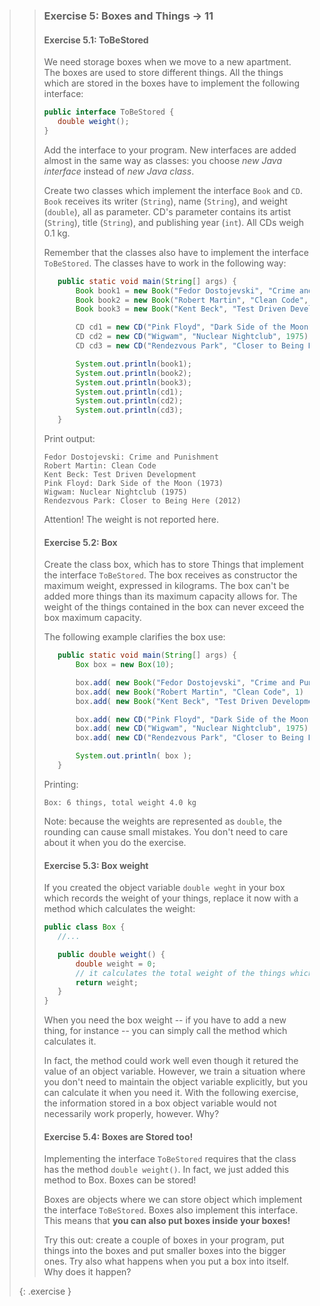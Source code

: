 >> ### Exercise 5: Boxes and Things -> 11
>>
>> #### Exercise 5.1: ToBeStored
>>
>>We need storage boxes when we move to a new apartment. The boxes are used to store different things. All the things which are stored in the boxes have to implement the following interface:
>> ```java
>>public interface ToBeStored {
>>    double weight();
>>}
>> ```
>>Add the interface to your program. New interfaces are added almost in the same way as classes: you choose *new Java interface* instead of *new Java class*.
>>
>>Create two classes which implement the interface `Book` and `CD`. `Book` receives its writer (`String`), name (`String`), and weight (`double`), all as parameter. CD's parameter contains its artist (`String`), title (`String`), and publishing year (`int`). All CDs weigh 0.1 kg.
>>
>>Remember that the classes also have to implement the interface `ToBeStored`. The classes have to work in the following way:
>>
>>```java
>>    public static void main(String[] args) {
>>        Book book1 = new Book("Fedor Dostojevski", "Crime and Punishment", 2);
>>        Book book2 = new Book("Robert Martin", "Clean Code", 1);
>>        Book book3 = new Book("Kent Beck", "Test Driven Development", 0.5);
>>
>>        CD cd1 = new CD("Pink Floyd", "Dark Side of the Moon", 1973);
>>        CD cd2 = new CD("Wigwam", "Nuclear Nightclub", 1975);
>>        CD cd3 = new CD("Rendezvous Park", "Closer to Being Here", 2012);
>>
>>        System.out.println(book1);
>>        System.out.println(book2);
>>        System.out.println(book3);
>>        System.out.println(cd1);
>>        System.out.println(cd2);
>>        System.out.println(cd3);
>>    }
>>```
>>
>>Print output:
>>```output
>>Fedor Dostojevski: Crime and Punishment
>>Robert Martin: Clean Code
>>Kent Beck: Test Driven Development
>>Pink Floyd: Dark Side of the Moon (1973)
>>Wigwam: Nuclear Nightclub (1975)
>>Rendezvous Park: Closer to Being Here (2012)
>>```
>>
>>Attention! The weight is not reported here.
>>
>> #### Exercise 5.2: Box
>>
>> Create the class box, which has to store Things that implement the interface `ToBeStored`. The box receives as constructor the maximum weight, expressed in kilograms. The box can't be added more things than its maximum capacity allows for. The weight of the things contained in the box can never exceed the box maximum capacity.
>>
>>The following example clarifies the box use:
>>
>>```java
>>    public static void main(String[] args) {
>>        Box box = new Box(10);
>>
>>        box.add( new Book("Fedor Dostojevski", "Crime and Punishment", 2) ) ;
>>        box.add( new Book("Robert Martin", "Clean Code", 1) );
>>        box.add( new Book("Kent Beck", "Test Driven Development", 0.7) );
>>
>>        box.add( new CD("Pink Floyd", "Dark Side of the Moon", 1973) );
>>        box.add( new CD("Wigwam", "Nuclear Nightclub", 1975) );
>>        box.add( new CD("Rendezvous Park", "Closer to Being Here", 2012) );
>>
>>        System.out.println( box );
>>    }
>>```
>>
>>Printing:
>>
>> ```output
>> Box: 6 things, total weight 4.0 kg
>>```
>>
>> Note: because the weights are represented as `double`, the rounding can cause small mistakes. You don't need to care about it when you do the exercise.
>>
>> #### Exercise 5.3: Box weight
>>
>> If you created the object variable `double weght` in your box which records the weight of your things, replace it now with a method which calculates the weight:
>>
>> ```java
>>public class Box {
>>    //...
>>
>>    public double weight() {
>>        double weight = 0;
>>        // it calculates the total weight of the things which had been stored
>>        return weight;
>>    }
>>}
>>```
>>
>>When you need the box weight -- if you have to add a new thing, for instance -- you can simply call the method which calculates it.
>>
>>In fact, the method could work well even though it retured the value of an object variable. However, we train a situation where you don't need to maintain the object variable explicitly, but you can calculate it when you need it. With the following exercise, the information stored in a box object variable would not necessarily work properly, however. Why?
>>
>> #### Exercise 5.4: Boxes are Stored too!
>>
>> Implementing the interface `ToBeStored` requires that the class has the method `double weight()`. In fact, we just added this method to Box. Boxes can be stored!
>>
>> Boxes are objects where we can store object which implement the interface `ToBeStored`. Boxes also implement this interface. This means that **you can also put boxes inside your boxes!**
>>
>> Try this out: create a couple of boxes in your program, put things into the boxes and put smaller boxes into the bigger ones. Try also what happens when you put a box into itself. Why does it happen?
>>
>{: .exercise }
